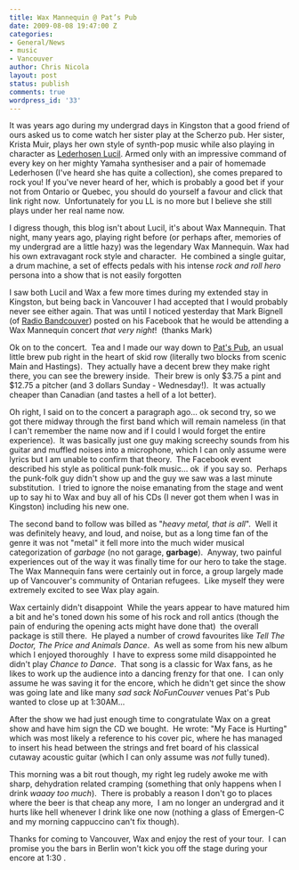 ```yaml
---
title: Wax Mannequin @ Pat’s Pub
date: 2009-08-08 19:47:00 Z
categories:
- General/News
- music
- Vancouver
author: Chris Nicola
layout: post
status: publish
comments: true
wordpress_id: '33'
---
```


It was years ago during my undergrad days in Kingston that a good friend of ours asked us to come watch her sister play at the Scherzo pub. Her sister, Krista Muir, plays her own style of synth-pop music while also playing in character as [Lederhosen Lucil][1]. Armed only with an impressive command of every key on her mighty Yamaha synthesiser and a pair of homemade Lederhosen (I've heard she has quite a collection), she comes prepared to rock you! If you've never heard of her, which is probably a good bet if your not from Ontario or Quebec, you should do yourself a favour and click that link right now.  Unfortunately for you LL is no more but I believe she still plays under her real name now. 

I digress though, this blog isn't about Lucil, it's about Wax Mannequin. That night, many years ago, playing right before (or perhaps after, memories of my undergrad are a little hazy) was the legendary Wax Mannequin. Wax had his own extravagant rock style and character.  He combined a single guitar, a drum machine, a set of effects pedals with his intense _rock and roll hero_ persona into a show that is not easily forgotten

<!--more-->

I saw both Lucil and Wax a few more times during my extended stay in Kingston, but being back in Vancouver I had accepted that I would probably never see either again. That was until I noticed yesterday that Mark Bignell (of [Radio Bandcouver][2]) posted on his Facebook that he would be attending a Wax Mannequin concert _that very night_!  (thanks Mark)

Ok on to the concert.  Tea and I made our way down to [Pat's Pub][3], an usual little brew pub right in the heart of skid row (literally two blocks from scenic Main and Hastings).  They actually have a decent brew they make right there, you can see the brewery inside.  Their brew is only $3.75 a pint and $12.75 a pitcher (and 3 dollars Sunday - Wednesday!).  It was actually cheaper than Canadian (and tastes a hell of a lot better).

Oh right, I said on to the concert a paragraph ago... ok second try, so we got there midway through the first band which will remain nameless (in that I can't remember the name now and if I could I would forget the entire experience).  It was basically just one guy making screechy sounds from his guitar and muffled noises into a microphone, which I can only assume were lyrics but I am unable to confirm that theory.  The Facebook event described his style as political punk-folk music... ok  if you say so.  Perhaps the punk-folk guy didn't show up and the guy we saw was a last minute substitution.  I tried to ignore the noise emanating from the stage and went up to say hi to Wax and buy all of his CDs (I never got them when I was in Kingston) including his new one.

The second band to follow was billed as "_heavy metal, that is all_".  Well it was definitely heavy, and loud, and noise, but as a long time fan of the genre it was not "metal" it fell more into the much wider musical categorization of _garbage_ (no not garage, **garbage**).  Anyway, two painful experiences out of the way it was finally time for our hero to take the stage.  The Wax Mannequin fans were certainly out in force, a group largely made up of Vancouver's community of Ontarian refugees.  Like myself they were extremely excited to see Wax play again.

Wax certainly didn't disappoint  While the years appear to have matured him a bit and he's toned down his some of his rock and roll antics (though the pain of enduring the opening acts might have done that)  the overall package is still there.  He played a number of crowd favourites like _Tell The Doctor, The Price and Animals Dance_.  As well as some from his new album which I enjoyed thoroughly  I have to express some mild disappointed he didn't play _Chance to Dance_.  That song is a classic for Wax fans, as he likes to work up the audience into a dancing frenzy for that one.  I can only assume he was saving it for the encore, which he didn't get since the show was going late and like many _sad sack NoFunCouver_ venues Pat's Pub wanted to close up at 1:30AM...

After the show we had just enough time to congratulate Wax on a great show and have him sign the CD we bought.  He wrote: "My Face is Hurting" which was most likely a reference to his cover pic, where he has managed to insert his head between the strings and fret board of his classical cutaway acoustic guitar (which I can only assume was _not_ fully tuned).

This morning was a bit rout though, my right leg rudely awoke me with sharp, dehydration related cramping (something that only happens when I drink _waaay_ _too much_).  There is probably a reason I don't go to places where the beer is that cheap any more,  I am no longer an undergrad and it hurts like hell whenever I drink like one now (nothing a glass of Emergen-C and my morning cappuccino can't fix though).

Thanks for coming to Vancouver, Wax and enjoy the rest of your tour.  I can promise you the bars in Berlin won't kick you off the stage during your encore at 1:30 .

   [1]: http://www.youtube.com/watch?v=21hEIgRPQSk
   [2]: http://www.myspace.com/bandcouver
   [3]: http://www.patspub.ca/

